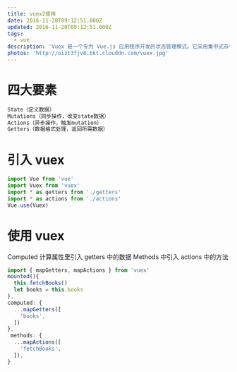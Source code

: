 ```yaml
---
title: vuex2使用
date: 2016-11-20T09:12:51.000Z
updated: 2016-11-20T09:12:51.000Z
tags:
  - vue
description: 'Vuex 是一个专为 Vue.js 应用程序开发的状态管理模式。它采用集中式存储管理应用的所有组件的状态,并以相应的规则保证状态以一种可预测的方式发生变化。'
photos: 'http://oizt3fjv8.bkt.clouddn.com/vuex.jpg'
---
```


# 四大要素

```bash
State（定义数据）
Mutations（同步操作，改变state数据）
Actions（异步操作，触发mutation）
Getters（数据格式处理，返回所需数据）
```

# 引入 vuex

```javascript
import Vue from 'vue'
import Vuex from 'vuex'
import * as getters from './getters'
import * as actions from './actions'
Vue.use(Vuex)
```

# 使用 vuex

Computed 计算属性里引入 getters 中的数据 Methods 中引入 actions 中的方法

```javascript
import { mapGetters, mapActions } from 'vuex'
mounted(){
  this.fetchBooks()
  let books = this.books
},
computed: {
  ...mapGetters([
    'books',
  ])
},
 methods: {
  ...mapActions([
    'fetchBooks',
  ]),
}
```
